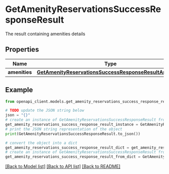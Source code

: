 # GetAmenityReservationsSuccessResponseResult

The result containing amenities details

## Properties

Name | Type | Description | Notes
------------ | ------------- | ------------- | -------------
**amenities** | [**GetAmenityReservationsSuccessResponseResultAmenities**](GetAmenityReservationsSuccessResponseResultAmenities.md) |  | [optional] 

## Example

```python
from openapi_client.models.get_amenity_reservations_success_response_result import GetAmenityReservationsSuccessResponseResult

# TODO update the JSON string below
json = "{}"
# create an instance of GetAmenityReservationsSuccessResponseResult from a JSON string
get_amenity_reservations_success_response_result_instance = GetAmenityReservationsSuccessResponseResult.from_json(json)
# print the JSON string representation of the object
print(GetAmenityReservationsSuccessResponseResult.to_json())

# convert the object into a dict
get_amenity_reservations_success_response_result_dict = get_amenity_reservations_success_response_result_instance.to_dict()
# create an instance of GetAmenityReservationsSuccessResponseResult from a dict
get_amenity_reservations_success_response_result_from_dict = GetAmenityReservationsSuccessResponseResult.from_dict(get_amenity_reservations_success_response_result_dict)
```
[[Back to Model list]](../README.md#documentation-for-models) [[Back to API list]](../README.md#documentation-for-api-endpoints) [[Back to README]](../README.md)



